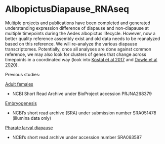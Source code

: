 # AlbopictusDiapause_RNAseq

Multiple projects and publications have been completed and generated understanding expression difference of diapause and non-diapause at multiple timepoints during the Aedes albopictus lifecycle. However, now a better quality reference assembly exist and old data needs to be reanalyzed based on this reference. We will re-analyze the various diapause transcriptomes. Potentially, once all analyses are done against common reference, we may also look for clusters of genes that change across timepoints in a coordinated way (look into [Kostal et al 2017](https://www.pnas.org/content/114/32/8532) and [Dowle et al 2020](https://www.pnas.org/content/117/38/23960)).

Previous studies:

[Adult females](https://journals.plos.org/plosntds/article?id=10.1371/journal.pntd.0003724)
  - NCBI Short Read Archive under BioProject accession PRJNA268379

[Embryogenesis](https://royalsocietypublishing.org/doi/full/10.1098/rspb.2013.0143)
  - NCBI’s short read archive (SRA) under submission number SRA051478 (illumina data only)

[Pharate larval diapause](https://pubmed.ncbi.nlm.nih.gov/23913949/)
  -  NCBI’s short read archive under accession number SRA063587


